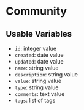 # Community

## Usable Variables

  * `id`: integer value
  * `created`: date value
  * `updated`: date value
  * `name`: string value
  * `description`: string value
  * `value`: string value
  * `type`: string value
  * `comments`: text value
  * `tags`: list of tags
